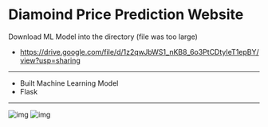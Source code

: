 # Diamoind Price Prediction Website

Download ML Model into the directory (file was too large)
- https://drive.google.com/file/d/1z2qwJbWS1_nKB8_6o3PtCDtyIeT1epBY/view?usp=sharing
------------------------
- Built Machine Learning Model
- Flask 

---------------

![img](https://github.com/bringitbackalive/Diamond/blob/main/diamond.jpg)
![img](https://github.com/bringitbackalive/Diamond/blob/main/diamond2.jpg)

